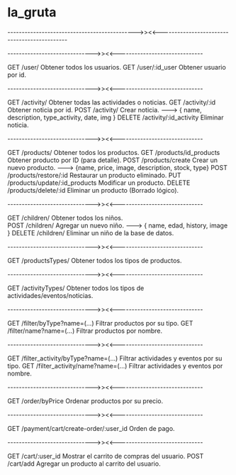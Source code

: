 # la_gruta


--------------------------------------------->><RUTAS><<---------------------------------------------

------------------------------>><USERS><<------------------------------

GET	    /user/  		      Obtener todos los usuarios.
GET	    /user/:id_user  	Obtener usuario por id.

------------------------------>><ACTIVITIES><<------------------------------

GET	    /activity/ 		          Obtener todas las actividades o noticias.
GET	    /activity/:id  		      Obtener noticia por id.
POST	  /activity/  		        Crear noticia. ---> { name, description, type_activity, date, img }
DELETE	/activity/:id_activity  Eliminar noticia.

------------------------------>><PRODUCTS><<------------------------------

GET	    /products/			                Obtener todos los productos.
GET	    /products/id_products 		      Obtener producto por ID (para detalle).
POST 	  /products/create		            Crear un nuevo producto. ---> {name, price, image, description, stock, type}
POST	  /products/restore/:id		        Restaurar un producto eliminado.
PUT	    /products/update/:id_products 	Modificar un producto.
DELETE	/products/delete/:id		        Eliminar un producto (Borrado lógico).

------------------------------>><CHILDREN><<------------------------------

GET	    /children/	  Obtener todos los niños.	
POST	  /children/	  Agregar un nuevo niño. ---> { name, edad, history, image }
DELETE	/children/	  Eliminar un niño de la base de datos.

------------------------------>><PRODUCTS><TYPE><<------------------------------

GET 	/productsTypes/		Obtener todos los tipos de productos.

------------------------------>><ACTIVITY><TYPE><<------------------------------

GET	    /activityTypes/	    Obtener todos los tipos de actividades/eventos/noticias.

------------------------------>><FILTER><PRODUCTS><<------------------------------

GET	    /filter/byType?name=(...)	  Filtrar productos por su tipo.
GET	    /filter/name?name=(...)		  Filtrar productos por nombre.

------------------------------>><FILTER><ACTIVITY><<------------------------------

GET 	  /filter_activity/byType?name=(...)	  Filtrar actividades y eventos por su tipo.
GET	    /filter_activity/name?name=(...)	    Filtrar actividades y eventos por nombre.

------------------------------>><ORDER><PRODUCTS><<------------------------------

GET 	/order/byPrice			Ordenar productos por su precio.

------------------------------>><PAYMENT><<------------------------------

GET	    /payment/cart/create-order/:user_id	        Orden de pago.

------------------------------>><CART><<------------------------------

GET	    /cart/:user_id		Mostrar el carrito de compras del usuario.
POST	  /cart/add		      Agregar un producto al carrito del usuario.

